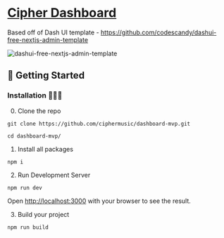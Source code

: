 # [Cipher Dashboard]()
 Based off of Dash UI template - https://github.com/codescandy/dashui-free-nextjs-admin-template

![dashui-free-nextjs-admin-template](https://user-images.githubusercontent.com/68774600/231716707-3da30d19-b826-4692-b03a-fed41376d250.jpg)

 

##  🚀 Getting Started 

### Installation 👨🏻‍💻

0. Clone the repo

```
git clone https://github.com/ciphermusic/dashboard-mvp.git
```
```
cd dashboard-mvp/
```

1. Install all packages

```
npm i
```

2. Run Development Server

```
npm run dev
```
Open [http://localhost:3000](http://localhost:3000) with your browser to see the result.


3. Build your project

```
npm run build
```


